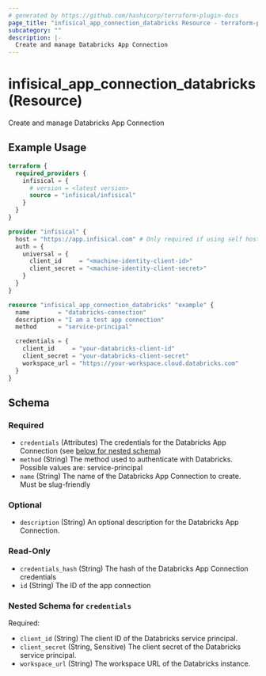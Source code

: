 ```yaml
---
# generated by https://github.com/hashicorp/terraform-plugin-docs
page_title: "infisical_app_connection_databricks Resource - terraform-provider-infisical"
subcategory: ""
description: |-
  Create and manage Databricks App Connection
---
```


# infisical_app_connection_databricks (Resource)

Create and manage Databricks App Connection

## Example Usage

```terraform
terraform {
  required_providers {
    infisical = {
      # version = <latest version>
      source = "infisical/infisical"
    }
  }
}

provider "infisical" {
  host = "https://app.infisical.com" # Only required if using self hosted instance of Infisical, default is https://app.infisical.com
  auth = {
    universal = {
      client_id     = "<machine-identity-client-id>"
      client_secret = "<machine-identity-client-secret>"
    }
  }
}

resource "infisical_app_connection_databricks" "example" {
  name        = "databricks-connection"
  description = "I am a test app connection"
  method      = "service-principal"

  credentials = {
    client_id     = "your-databricks-client-id"
    client_secret = "your-databricks-client-secret"
    workspace_url = "https://your-workspace.cloud.databricks.com"
  }
}
```

<!-- schema generated by tfplugindocs -->
## Schema

### Required

- `credentials` (Attributes) The credentials for the Databricks App Connection (see [below for nested schema](#nestedatt--credentials))
- `method` (String) The method used to authenticate with Databricks. Possible values are: service-principal
- `name` (String) The name of the Databricks App Connection to create. Must be slug-friendly

### Optional

- `description` (String) An optional description for the Databricks App Connection.

### Read-Only

- `credentials_hash` (String) The hash of the Databricks App Connection credentials
- `id` (String) The ID of the app connection

<a id="nestedatt--credentials"></a>
### Nested Schema for `credentials`

Required:

- `client_id` (String) The client ID of the Databricks service principal.
- `client_secret` (String, Sensitive) The client secret of the Databricks service principal.
- `workspace_url` (String) The workspace URL of the Databricks instance.
